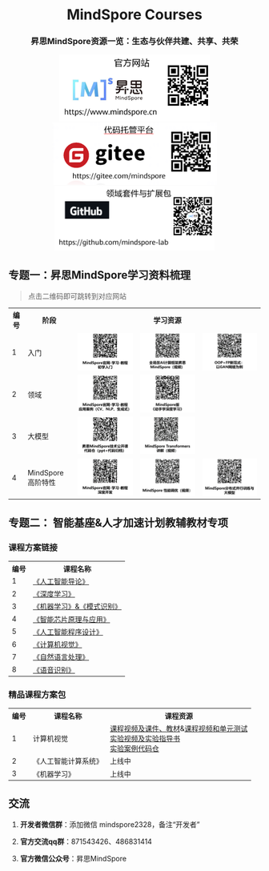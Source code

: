 

<div align='center'>
 
  <h1>MindSpore Courses</h1>

  <h3>
    昇思MindSpore资源一览：生态与伙伴共建、共享、共荣
  </h3>

  <a href="https://www.mindspore.cn/">
    <img alt="mindspore-website" src="./官方网站.png" width="300">
  </a>
  <a href="https://gitee.com/mindspore">
    <img alt="mindspore-gitee" src="./代码托管平台.png" width="330">
  </a>
  <a href="https://github.com/mindspore-lab">
    <img alt="mindspore-lab" src="./领域套件与扩展包.png" width="320">
  </a>
</div>




## 专题一：昇思MindSpore学习资料梳理

> 点击二维码即可跳转到对应网站

<table>
    <tr>
        <th>编号</th>
        <th>阶段</th>
        <th colspan="3">学习资源</th>
    </tr>
    <tr>
        <td>1</td>
        <td>入门</td>
        <td><a href="https://www.mindspore.cn/tutorials/zh-CN/r2.2/index.html"><img src="./MindSpore官网-学习-教程-初学入门.png"></a></td>
        <td><a href="https://www.bilibili.com/video/BV16G4y1a7A8/?spm_id_from=333.999.0.0"><img src="./全场景AI计算框架昇思MindSpore（视频）.png"></a></td>
        <td><a href="https://www.bilibili.com/video/BV1sd4y1d76X/?spm_id_from=333.999.0.0"><img src="./OOP+FP新范式：以GAN网络为例.png""></a></td>
    </tr>
    <tr>
        <td>2</td>
        <td>领域</td>
        <td><a href="https://www.mindspore.cn/tutorials/application/zh-CN/r2.2/index.html"><img src="./MindSpore官网-学习-教程-应用案例(CV、NLP、生成式).png"></a></td>
        <td><a href="https://openi.pcl.ac.cn/mindspore-courses/d2l-mindspore"><img src="./MindSpore版《动手学深度学习》.png"></a></td>
        <td></td>
    </tr>
    <tr>
        <td>3</td>
        <td>大模型</td>
        <td><a href="https://github.com/mindspore-courses/step_into_llm"><img src="./技术公开课（代码）.png"></a></td>
        <td><a href="https://space.bilibili.com/526894060/channel/seriesdetail?sid=3699266"><img src="./MindFormers（视频）.png"></a></td>
        <td></td>
    </tr>
    <tr>
        <td>4</td>
        <td>MindSpore高阶特性</td>
        <td><a href="https://www.mindspore.cn/tutorials/experts/zh-CN/r2.2/index.html"><img src="./MindSpore官网-学习-教程-深度开发.png"></a></td>
        <td><a href="https://www.bilibili.com/video/BV1h14y1b7e2/?spm_id_from=333.999.0.0"><img src="./MindSpore性能调优（视频）.png"></a></td>
        <td><a href="https://www.bilibili.com/video/BV1MT411c761/?spm_id_from=333.999.0.0"><img src="./MindSpore分布式并行训练与大模型（视频）.png"></a></td>
    </tr>
</table>

## 专题二： 智能基座&人才加速计划教辅教材专项

### 课程方案链接

<table>
  <tr>
    <th>编号</th>
    <th>课程名称</th>
  </tr>
  <tr>
    <td>1</td>
    <td>
      <a href= "https://edu.hicomputing.huawei.com/learn/courses-list/detail/1540025541640806402?l=L3_CUSTOMER">《人工智能导论》</a>
    </td>
  </tr>
  </tr>
  <tr>
    <td>2</td>
    <td>
      <a href= "https://edu.hicomputing.huawei.com/learn/courses-list/detail/1540025532916654082?l=L2_REGISTERED">《深度学习》</a>
    </td>
  </tr>
  <tr>
    <td>3</td>
    <td>
      <a href= "https://edu.hicomputing.huawei.com/learn/courses-list/detail/1540025532606275586?l=L3_CUSTOMER">《机器学习》&《模式识别》</a>
    </td>
  </tr>
  <tr>
    <td>4</td>
    <td>
      <a href= "https://edu.hicomputing.huawei.com/zh/learn/courses-list/detail/1540025534485323778?l=L3_CUSTOMER">《智能芯片原理与应用》</a>
    </td>
  </tr>
  <tr>
    <td>5</td>
    <td>
      <a href= "https://edu.hicomputing.huawei.com/learn/courses-list/detail/1540025533872955393?l=L3_CUSTOMER">《人工智能程序设计》</a>
    </td>
  </tr>
  <tr>
    <td>6</td>
    <td>
      <a href= "https://edu.hicomputing.huawei.com/learn/courses-list/detail/1540025533227032577?l=L3_CUSTOMER">《计算机视觉》</a>
    </td>
  </tr>
  <tr>
    <td>7</td>
    <td>
      <a href= "https://edu.hicomputing.huawei.com/learn/courses-list/detail/1540025534170750977?l=L3_CUSTOMER">《自然语言处理》</a>
    </td>
  </tr>
  <tr>
    <td>8</td>
    <td>
      <a href= "https://edu.hicomputing.huawei.com/learn/courses-list/detail/1540025534791507969?l=L3_CUSTOMER">《语音识别》</a>
    </td>
  </tr>
</table>


### 精品课程方案包

<table>
  <tr>
    <th>编号</th>
    <th>课程名称</th>
    <th>课程资源</th>
  </tr>
  <tr>
    <td>1</td>
    <td>计算机视觉</td>
    <td>
      <a href= "https://www.bilibili.com/video/BV1PK411y7dy/?spm_id_from=333.999.0.0">课程视频及课件、教材</a>&<a href= "https://hw.shixizhi.huawei.com/course/1390222376536522753/application-view?courseId=1615610001584369666&appId=493801773749334016&classId=&appType=1&status=&sxz-lang=zh_CN&tenantId=1390222376536522753">课程视频和单元测试</a><br>
      <a href= "https://openi.pcl.ac.cn/jiayu_neu/computer-vision-course-openi/src/branch/master/docs/tutorial.md">实验视频及实验指导书</a><br>
      <a href= "https://github.com/jiayuzhang128/computer-vision-course">实验案例代码仓</a><br>
    </td>
  </tr>
  </tr>
  <tr>
    <td>2</td>
    <td>《人工智能计算系统》</td>
    <td>上线中</td>
  </tr>
  <tr>
    <td>3</td>
    <td>《机器学习》</td>
    <td>上线中</td>
  </tr>
</table>


## 交流

1. **开发者微信群**：添加微信 mindspore2328，备注“开发者”

2. **官方交流qq群**：871543426、486831414

3. **官方微信公众号**：昇思MindSpore
